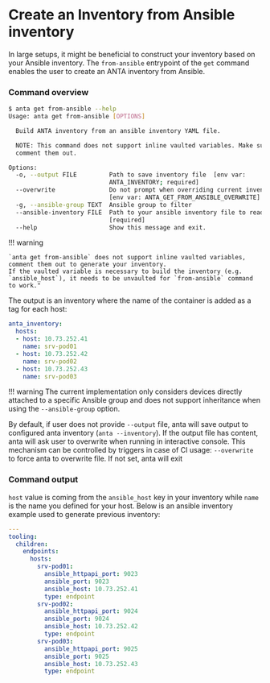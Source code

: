 <!--
  ~ Copyright (c) 2023-2024 Arista Networks, Inc.
  ~ Use of this source code is governed by the Apache License 2.0
  ~ that can be found in the LICENSE file.
  -->

# Create an Inventory from Ansible inventory

In large setups, it might be beneficial to construct your inventory based on your Ansible inventory. The `from-ansible` entrypoint of the `get` command enables the user to create an ANTA inventory from Ansible.

### Command overview

```bash
$ anta get from-ansible --help
Usage: anta get from-ansible [OPTIONS]

  Build ANTA inventory from an ansible inventory YAML file.

  NOTE: This command does not support inline vaulted variables. Make sure to
  comment them out.

Options:
  -o, --output FILE         Path to save inventory file  [env var:
                            ANTA_INVENTORY; required]
  --overwrite               Do not prompt when overriding current inventory
                            [env var: ANTA_GET_FROM_ANSIBLE_OVERWRITE]
  -g, --ansible-group TEXT  Ansible group to filter
  --ansible-inventory FILE  Path to your ansible inventory file to read
                            [required]
  --help                    Show this message and exit.
```

!!! warning

	`anta get from-ansible` does not support inline vaulted variables, comment them out to generate your inventory.
	If the vaulted variable is necessary to build the inventory (e.g. `ansible_host`), it needs to be unvaulted for `from-ansible` command to work."


The output is an inventory where the name of the container is added as a tag for each host:

```yaml
anta_inventory:
  hosts:
  - host: 10.73.252.41
    name: srv-pod01
  - host: 10.73.252.42
    name: srv-pod02
  - host: 10.73.252.43
    name: srv-pod03
```

!!! warning
    The current implementation only considers devices directly attached to a specific Ansible group and does not support inheritance when using the `--ansible-group` option.

By default, if user does not provide `--output` file, anta will save output to configured anta inventory (`anta --inventory`). If the output file has content, anta will ask user to overwrite when running in interactive console. This mechanism can be controlled by triggers in case of CI usage: `--overwrite` to force anta to overwrite file. If not set, anta will exit


### Command output

`host` value is coming from the `ansible_host` key in your inventory while `name` is the name you defined for your host. Below is an ansible inventory example used to generate previous inventory:

```yaml
---
tooling:
  children:
    endpoints:
      hosts:
        srv-pod01:
          ansible_httpapi_port: 9023
          ansible_port: 9023
          ansible_host: 10.73.252.41
          type: endpoint
        srv-pod02:
          ansible_httpapi_port: 9024
          ansible_port: 9024
          ansible_host: 10.73.252.42
          type: endpoint
        srv-pod03:
          ansible_httpapi_port: 9025
          ansible_port: 9025
          ansible_host: 10.73.252.43
          type: endpoint
```
